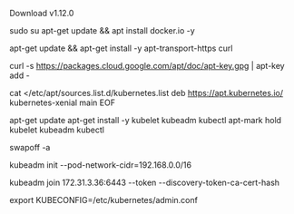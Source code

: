 
Download v1.12.0 

sudo su
apt-get update && apt install docker.io -y

apt-get update && apt-get install -y apt-transport-https curl

curl -s https://packages.cloud.google.com/apt/doc/apt-key.gpg | apt-key add -

cat <<EOF >/etc/apt/sources.list.d/kubernetes.list
deb https://apt.kubernetes.io/ kubernetes-xenial main
EOF

apt-get update
apt-get install -y kubelet kubeadm kubectl
apt-mark hold kubelet kubeadm kubectl

swapoff -a

kubeadm init --pod-network-cidr=192.168.0.0/16

kubeadm join 172.31.3.36:6443 --token <toke> --discovery-token-ca-cert-hash <discovery-token>

export KUBECONFIG=/etc/kubernetes/admin.conf


